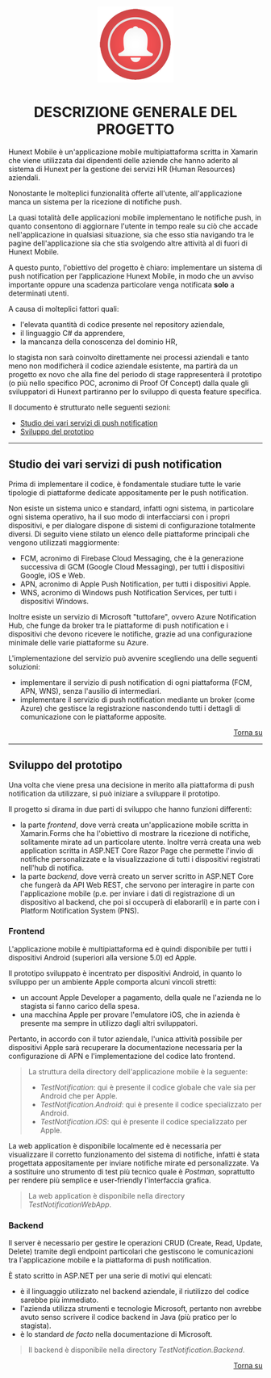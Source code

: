<div align="center"> 
<img src="Images/_icon.png" alt="Immagine dell'icona"/>

# DESCRIZIONE GENERALE DEL PROGETTO
</div>

Hunext Mobile è un'applicazione mobile multipiattaforma scritta in Xamarin che viene utilizzata dai dipendenti delle aziende che hanno aderito al sistema di Hunext per la gestione dei 
servizi HR (Human Resources) aziendali.

Nonostante le molteplici funzionalità offerte all'utente, all'applicazione manca un sistema per la ricezione di notifiche push.

La quasi totalità delle applicazioni mobile implementano le notifiche push, in quanto consentono di aggiornare l'utente in tempo reale su ciò che accade nell'applicazione in qualsiasi 
situazione, sia che esso stia navigando tra le pagine dell'applicazione sia che stia svolgendo altre attività al di fuori di Hunext Mobile.

A questo punto, l'obiettivo del progetto è chiaro: implementare un sistema di push notification per l’applicazione Hunext Mobile, in modo che un avviso importante oppure una scadenza particolare 
venga notificata __solo__ a determinati utenti.

A causa di molteplici fattori quali:
- l'elevata quantità di codice presente nel repository aziendale,
- il linguaggio C# da apprendere,
- la mancanza della conoscenza del dominio HR, 

lo stagista non sarà coinvolto direttamente nei processi aziendali e tanto meno non modificherà il codice aziendale esistente, ma partirà da un progetto ex novo che alla fine del periodo di stage rappresenterà il prototipo (o più nello specifico POC, acronimo di Proof Of Concept) dalla quale gli sviluppatori di Hunext partiranno per lo sviluppo di questa feature specifica. 

Il documento è strutturato nelle seguenti sezioni:

- [Studio dei vari servizi di push notification](#studio-dei-vari-servizi-di-push-notification)
- [Sviluppo del prototipo](#sviluppo-del-prototipo)

---

## Studio dei vari servizi di push notification

Prima di implementare il codice, è fondamentale studiare tutte le varie tipologie di piattaforme dedicate appositamente per le push notification.

Non esiste un sistema unico e standard, infatti ogni sistema, in particolare ogni sistema operativo, ha il suo modo di interfacciarsi con i propri dispositivi, e per dialogare dispone di 
sistemi di configurazione totalmente diversi.
Di seguito viene stilato un elenco delle piattaforme principali che vengono utilizzati maggiormente:

- FCM, acronimo di Firebase Cloud Messaging, che è la generazione successiva di GCM (Google Cloud Messaging), per tutti i dispositivi Google, iOS e Web.
- APN, acronimo di Apple Push Notification, per tutti i dispositivi Apple.
- WNS, acronimo di Windows push Notification Services, per tutti i dispositivi Windows.

Inoltre esiste un servizio di Microsoft "tuttofare", ovvero Azure Notification Hub, che funge da broker tra le piattaforme di push notification e i dispositivi che devono ricevere le 
notifiche, grazie ad una configurazione minimale delle varie piattaforme su Azure.

L'implementazione del servizio può avvenire scegliendo una delle seguenti soluzioni:

- implementare il servizio di push notification di ogni piattaforma (FCM, APN, WNS), senza l'ausilio di intermediari.
- implementare il servizio di push notification mediante un broker (come Azure) che gestisce la registrazione nascondendo tutti i dettagli di comunicazione con le piattaforme apposite.

<div align="right">

[Torna su](#descrizione-generale-del-progetto)
</div>

---

## Sviluppo del prototipo

Una volta che viene presa una decisione in merito alla piattaforma di push notification da utilizzare, si può iniziare a sviluppare il prototipo.

Il progetto si dirama in due parti di sviluppo che hanno funzioni differenti:
- la parte *frontend*, dove verrà creata un'applicazione mobile scritta in Xamarin.Forms che ha l'obiettivo di mostrare la ricezione di notifiche, solitamente mirate ad un particolare utente. 
Inoltre verrà creata una web application scritta in ASP.NET Core Razor Page che permette l'invio di notifiche personalizzate e la visualizzazione di tutti i dispositivi registrati nell'hub di notifica.
- la parte *backend*, dove verrà creato un server scritto in ASP.NET Core che fungerà da API Web REST, che servono per interagire in parte con l'applicazione mobile (p.e. per inviare i dati di registrazione di un dispositivo al backend, che poi si occuperà di elaborarli) e in parte con i Platform Notification System (PNS).

### Frontend

L'applicazione mobile è multipiattaforma ed è quindi disponibile per tutti i dispositivi Android (superiori alla versione 5.0) ed Apple.

Il prototipo sviluppato è incentrato per dispositivi Android, in quanto lo sviluppo per un ambiente Apple comporta alcuni vincoli stretti:

- un account Apple Developer a pagamento, della quale ne l'azienda ne lo stagista si fanno carico della spesa.
- una macchina Apple per provare l'emulatore iOS, che in azienda è presente ma sempre in utilizzo dagli altri sviluppatori.

Pertanto, in accordo con il tutor aziendale, l'unica attività possibile per dispositivi Apple sarà recuperare la documentazione necessaria per la configurazione di APN e l'implementazione del codice 
lato frontend.

> La struttura della directory dell'applicazione mobile è la seguente:
> 
> - *TestNotification*: qui è presente il codice globale che vale sia per Android che per Apple.
> - *TestNotification.Android*: qui è presente il codice specializzato per Android.
> - *TestNotification.iOS*: qui è presente il codice specializzato per Apple.

La web application è disponibile localmente ed è necessaria per visualizzare il corretto funzionamento del sistema di notifiche, infatti è stata progettata appositamente per inviare notifiche mirate ed personalizzate.
Va a sostituire uno strumento di test più tecnico quale è *Postman*, soprattutto per rendere più semplice e user-friendly l'interfaccia grafica.

> La web application è disponibile nella directory *TestNotificationWebApp*.

### Backend

Il server è necessario per gestire le operazioni CRUD (Create, Read, Update, Delete) tramite degli endpoint particolari che gestiscono le comunicazioni tra l'applicazione mobile e la piattaforma di push
notification.

È stato scritto in ASP.NET per una serie di motivi qui elencati:

- è il linguaggio utilizzato nel backend aziendale, il riutilizzo del codice sarebbe più immediato.
- l'azienda utilizza strumenti e tecnologie Microsoft, pertanto non avrebbe avuto senso scrivere il codice backend in Java (più pratico per lo stagista).
- è lo standard *de facto* nella documentazione di Microsoft.

> Il backend è disponibile nella directory *TestNotification.Backend*.

<div align="right">

[Torna su](#descrizione-generale-del-progetto)
</div>
